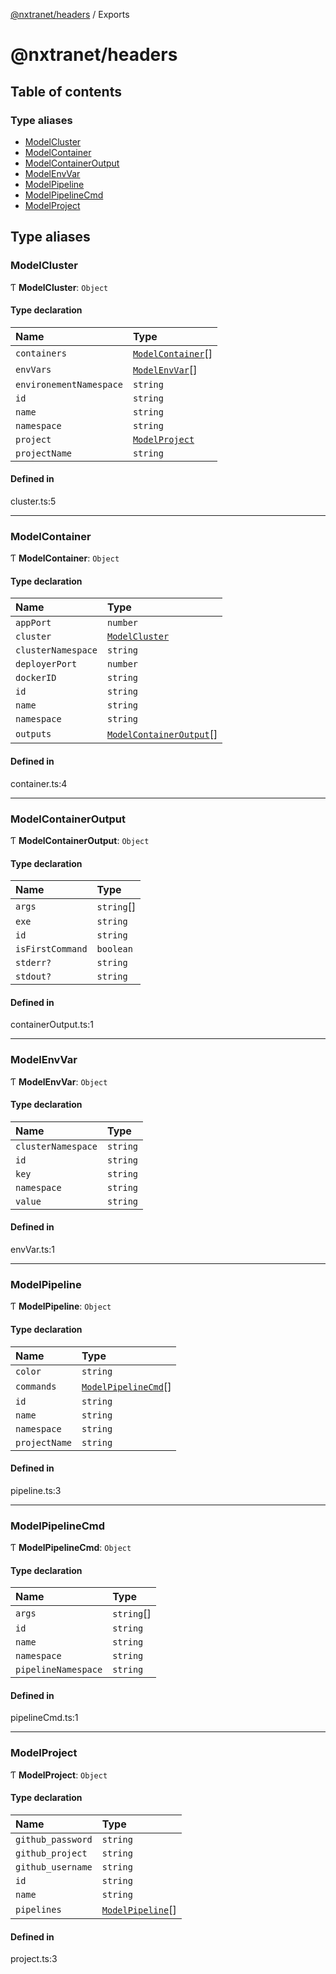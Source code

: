 [@nxtranet/headers](README.md) / Exports

# @nxtranet/headers

## Table of contents

### Type aliases

- [ModelCluster](modules.md#apicluster)
- [ModelContainer](modules.md#apicontainer)
- [ModelContainerOutput](modules.md#apicontaineroutput)
- [ModelEnvVar](modules.md#apienvvar)
- [ModelPipeline](modules.md#apipipeline)
- [ModelPipelineCmd](modules.md#apipipelinecmd)
- [ModelProject](modules.md#apiproject)

## Type aliases

### ModelCluster

Ƭ **ModelCluster**: `Object`

#### Type declaration

| Name | Type |
| :------ | :------ |
| `containers` | [`ModelContainer`](modules.md#apicontainer)[] |
| `envVars` | [`ModelEnvVar`](modules.md#apienvvar)[] |
| `environementNamespace` | `string` |
| `id` | `string` |
| `name` | `string` |
| `namespace` | `string` |
| `project` | [`ModelProject`](modules.md#apiproject) |
| `projectName` | `string` |

#### Defined in

cluster.ts:5

___

### ModelContainer

Ƭ **ModelContainer**: `Object`

#### Type declaration

| Name | Type |
| :------ | :------ |
| `appPort` | `number` |
| `cluster` | [`ModelCluster`](modules.md#apicluster) |
| `clusterNamespace` | `string` |
| `deployerPort` | `number` |
| `dockerID` | `string` |
| `id` | `string` |
| `name` | `string` |
| `namespace` | `string` |
| `outputs` | [`ModelContainerOutput`](modules.md#apicontaineroutput)[] |

#### Defined in

container.ts:4

___

### ModelContainerOutput

Ƭ **ModelContainerOutput**: `Object`

#### Type declaration

| Name | Type |
| :------ | :------ |
| `args` | `string`[] |
| `exe` | `string` |
| `id` | `string` |
| `isFirstCommand` | `boolean` |
| `stderr?` | `string` |
| `stdout?` | `string` |

#### Defined in

containerOutput.ts:1

___

### ModelEnvVar

Ƭ **ModelEnvVar**: `Object`

#### Type declaration

| Name | Type |
| :------ | :------ |
| `clusterNamespace` | `string` |
| `id` | `string` |
| `key` | `string` |
| `namespace` | `string` |
| `value` | `string` |

#### Defined in

envVar.ts:1

___

### ModelPipeline

Ƭ **ModelPipeline**: `Object`

#### Type declaration

| Name | Type |
| :------ | :------ |
| `color` | `string` |
| `commands` | [`ModelPipelineCmd`](modules.md#apipipelinecmd)[] |
| `id` | `string` |
| `name` | `string` |
| `namespace` | `string` |
| `projectName` | `string` |

#### Defined in

pipeline.ts:3

___

### ModelPipelineCmd

Ƭ **ModelPipelineCmd**: `Object`

#### Type declaration

| Name | Type |
| :------ | :------ |
| `args` | `string`[] |
| `id` | `string` |
| `name` | `string` |
| `namespace` | `string` |
| `pipelineNamespace` | `string` |

#### Defined in

pipelineCmd.ts:1

___

### ModelProject

Ƭ **ModelProject**: `Object`

#### Type declaration

| Name | Type |
| :------ | :------ |
| `github_password` | `string` |
| `github_project` | `string` |
| `github_username` | `string` |
| `id` | `string` |
| `name` | `string` |
| `pipelines` | [`ModelPipeline`](modules.md#apipipeline)[] |

#### Defined in

project.ts:3

